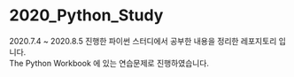 # 2020_Python_Study
2020.7.4 ~ 2020.8.5 진행한 파이썬 스터디에서 공부한 내용을 정리한 레포지토리 입니다.\
The Python Workbook 에 있는 연습문제로 진행하였습니다.
